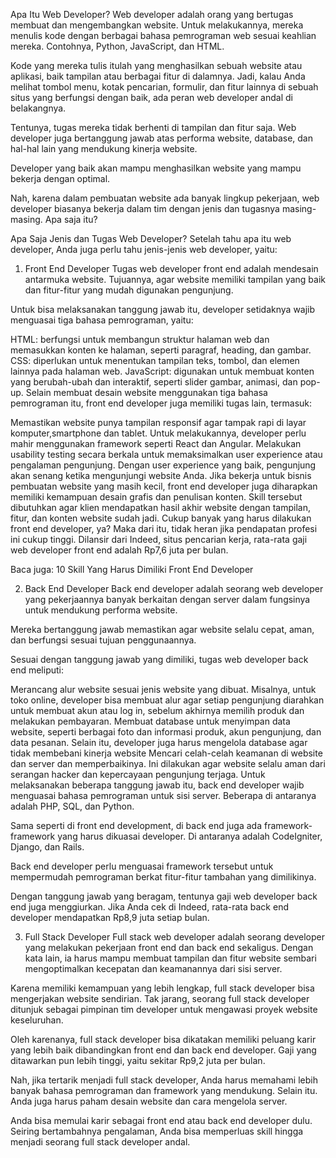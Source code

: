 Apa Itu Web Developer?
Web developer adalah orang yang bertugas membuat dan mengembangkan website. Untuk melakukannya, mereka menulis kode dengan berbagai bahasa pemrograman web sesuai keahlian mereka. Contohnya,  Python, JavaScript, dan HTML. 

Kode yang mereka tulis itulah yang menghasilkan sebuah website atau aplikasi, baik tampilan atau berbagai fitur di dalamnya. Jadi, kalau Anda melihat tombol menu, kotak pencarian, formulir, dan fitur lainnya di sebuah situs yang berfungsi dengan baik, ada peran web developer andal di belakangnya.

Tentunya, tugas mereka tidak berhenti di tampilan dan fitur saja. Web developer juga bertanggung jawab atas performa website, database, dan hal-hal lain yang mendukung kinerja website. 

Developer yang baik akan mampu menghasilkan website yang mampu bekerja dengan optimal.

Nah, karena dalam pembuatan website ada banyak lingkup pekerjaan, web developer biasanya bekerja dalam tim dengan jenis dan tugasnya masing-masing. Apa saja itu?

Apa Saja Jenis dan Tugas Web Developer?
Setelah tahu apa itu web developer, Anda juga perlu tahu jenis-jenis web developer, yaitu:

1. Front End Developer
Tugas web developer front end adalah mendesain antarmuka website. Tujuannya, agar website memiliki tampilan yang baik dan fitur-fitur yang mudah digunakan pengunjung.

Untuk bisa melaksanakan tanggung jawab itu, developer setidaknya wajib menguasai tiga bahasa pemrograman, yaitu:

HTML: berfungsi untuk membangun struktur halaman web dan memasukkan konten ke halaman, seperti paragraf, heading, dan gambar.
CSS: diperlukan untuk menentukan tampilan teks, tombol, dan elemen lainnya pada halaman web.
JavaScript: digunakan untuk membuat konten yang berubah-ubah dan interaktif, seperti slider gambar, animasi, dan pop-up.
Selain membuat desain website menggunakan tiga bahasa pemrograman itu, front end developer juga memiliki tugas lain, termasuk:

Memastikan website punya tampilan responsif agar tampak rapi di layar komputer,smartphone dan tablet. Untuk melakukannya, developer perlu mahir menggunakan framework seperti React dan Angular.
Melakukan usability testing secara berkala untuk memaksimalkan user experience atau pengalaman pengunjung. Dengan user experience yang baik, pengunjung akan senang ketika mengunjungi website Anda.
Jika bekerja untuk bisnis pembuatan website yang masih kecil, front end developer juga diharapkan memiliki kemampuan desain grafis dan penulisan konten. Skill tersebut dibutuhkan agar klien mendapatkan hasil akhir website dengan tampilan, fitur, dan konten website sudah jadi.
Cukup banyak yang harus dilakukan front end developer, ya? Maka dari itu, tidak heran jika pendapatan profesi ini cukup tinggi. Dilansir dari Indeed, situs pencarian kerja, rata-rata gaji web developer front end adalah Rp7,6 juta per bulan.

Baca juga: 10 Skill Yang Harus Dimiliki Front End Developer

2. Back End Developer
Back end developer adalah seorang web developer yang pekerjaannya banyak berkaitan dengan server dalam fungsinya untuk mendukung performa website. 

Mereka bertanggung jawab memastikan agar website selalu cepat, aman, dan berfungsi sesuai tujuan penggunaannya. 

Sesuai dengan tanggung jawab yang dimiliki, tugas web developer back end meliputi:

Merancang alur website sesuai jenis website yang dibuat. Misalnya, untuk toko online, developer bisa membuat alur agar setiap pengunjung diarahkan untuk membuat akun atau log in, sebelum akhirnya memilih produk dan melakukan pembayaran.
Membuat database untuk menyimpan data website, seperti berbagai foto dan informasi produk, akun pengunjung, dan data pesanan. Selain itu, developer juga harus mengelola database agar tidak membebani kinerja website 
Mencari celah-celah keamanan di website dan server dan memperbaikinya. Ini dilakukan agar website selalu aman dari serangan hacker dan kepercayaan pengunjung terjaga.
Untuk melaksanakan beberapa tanggung jawab itu, back end developer wajib menguasai bahasa pemrograman untuk sisi server. Beberapa di antaranya adalah PHP, SQL, dan Python.

Sama seperti di front end development, di back end juga ada framework-framework yang harus dikuasai developer. Di antaranya adalah CodeIgniter, Django, dan Rails.

Back end developer perlu menguasai framework tersebut untuk mempermudah pemrograman berkat fitur-fitur tambahan yang dimilikinya.

Dengan tanggung jawab yang beragam, tentunya gaji web developer back end juga menggiurkan. Jika Anda cek di Indeed, rata-rata back end developer mendapatkan Rp8,9 juta setiap bulan.

3. Full Stack Developer
Full stack web developer adalah seorang developer yang melakukan pekerjaan front end dan back end sekaligus. Dengan kata lain, ia harus mampu membuat tampilan dan fitur website sembari mengoptimalkan kecepatan dan keamanannya dari sisi server.

Karena memiliki kemampuan yang lebih lengkap, full stack developer bisa mengerjakan website sendirian. Tak jarang, seorang full stack developer ditunjuk sebagai pimpinan  tim developer untuk mengawasi proyek website keseluruhan.

Oleh karenanya, full stack developer bisa dikatakan memiliki peluang karir yang lebih baik dibandingkan front end dan back end developer. Gaji yang ditawarkan pun lebih tinggi, yaitu sekitar Rp9,2 juta per bulan.

Nah, jika tertarik menjadi full stack developer, Anda harus memahami lebih banyak bahasa pemrograman dan framework yang mendukung. Selain itu. Anda juga harus paham desain website dan cara mengelola server.

Anda bisa memulai karir sebagai front end atau back end developer dulu. Seiring bertambahnya pengalaman, Anda bisa memperluas skill hingga menjadi seorang full stack developer andal.